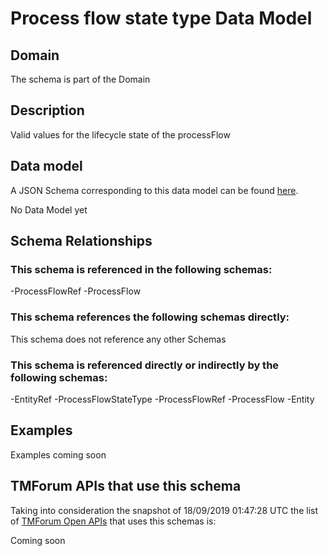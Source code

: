 # Process flow state type Data Model

## Domain

The  schema is part of the  Domain

## Description

Valid values for the lifecycle state of the processFlow

## Data model

A JSON Schema corresponding to this data model can be found
[here](https://github.com/tmforum-rand/schemas/blob/master/Common/ProcessFlowStateType.schema.json).

No Data Model yet

## Schema Relationships

### This schema is referenced in the following schemas:

-ProcessFlowRef
-ProcessFlow

### This schema references the following schemas directly:

This schema does not reference any other Schemas

### This schema is referenced directly or indirectly by the following schemas:

-EntityRef
-ProcessFlowStateType
-ProcessFlowRef
-ProcessFlow
-Entity



## Examples

Examples coming soon

## TMForum APIs that use this schema

Taking into consideration the snapshot of 18/09/2019 01:47:28 UTC the list of [TMForum Open APIs](https://www.tmforum.org/open-apis/) that uses this schemas is:

Coming soon